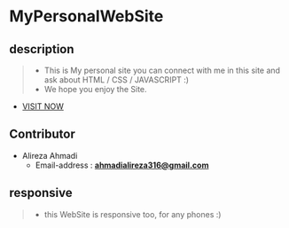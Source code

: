 # MyPersonalWebSite
## description
> - This is My personal site you can connect with me in this site and ask about HTML / CSS / JAVASCRIPT :)
> - We hope you enjoy the Site.
- [VISIT NOW](https://alireza64ahmadi.github.io/MyPersonalWebSite/)
## Contributor
- Alireza Ahmadi
  - Email-address : **ahmadialireza316@gmail.com**
## responsive
> - this WebSite is responsive too, for any phones :)

